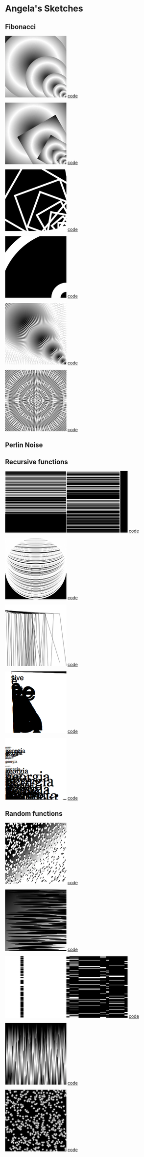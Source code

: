 # Angela's Sketches

## Fibonacci
![](Angela/fibonacci/01Fibonacciangie.png)
[code](Angela/fibonacci/01Fibonacciangie.pv)

![](Angela/fibonacci/03Fibonacciangie.png)
[code](Angela/fibonacci/03Fibonacciangie.pv)

![](Angela/fibonacci/04Fibonacciangie.png)
[code](Angela/fibonacci/04Fibonacciangie.pv)

![](Angela/fibonacci/05Fibonacciangie.png)
[code](Angela/fibonacci/05Fibonacciangie.pv)

![](Angela/fibonacci/06Fibonacciangie.png)
[code](Angela/fibonacci/06Fibonacciangie.pv)

![](Angela/fibonacci/07Fibonacciangie.png)
[code](Angela/fibonacci/07Fibonacciangie.pv)


## Perlin Noise
<!--![](Angela/fibonacci/07fibonacciangie.png)
[code](Angela/fibonacci/07fibonacciangie.pv) -->

## Recursive functions
![](Angela/recursive/01recursiveangie.png)![](Angela/recursive/01arecursiveangie.png) [code](Angela/recursive/01recursiveangie.pv)

![](Angela/recursive/02recursiveangie.png) [code](Angela/recursive/02recursiveangie.pv)

![](Angela/recursive/04recursiveangie.png)
[code](Angela/recursive/04recursiveangie.png)

![](Angela/recursive/06recursiveangie.png)
[code](Angela/recursive/06recursiveangie.png)            

![](Angela/recursive/07recursiveangie.png)
[code](Angela/recursive/07recursiveangie.png)

## Random functions
![](Angela/random/01randomangie.png)
[code](Angela/random/01randomangie.pv)

![](Angela/random/03randomangie.png)
[code](Angela/random/03randomangie.pv)

![](Angela/random/04randomangie.png)![](Angela/random/04arandomangie.png)
[code](Angela/random/04randomangie.pv)

![](Angela/random/05randomangie.png)
[code](Angela/random/05randomangie.pv)

![](Angela/random/06randomangie.png)
[code](Angela/random/06randomangie.pv)



